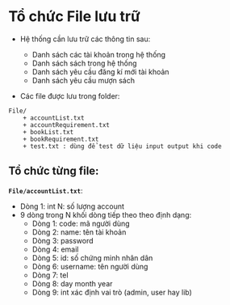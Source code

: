 ﻿# Tổ chức File lưu trữ

+ Hệ thống cần lưu trữ các thông tin sau:
	+ Danh sách các tài khoản trong hệ thống
	+ Danh sách sách trong hệ thống
	+ Danh sách yêu cầu đăng kí mới tài khoản
	+ Danh sách yêu cầu mượn sách
	
+ Các file được lưu trong folder:
```
File/
	+ accountList.txt
	+ accountRequirement.txt
	+ bookList.txt
	+ bookRequirement.txt
	+ test.txt : dùng để test dữ liệu input output khi code
```

## Tổ chức từng file:

**``File/accountList.txt``**:
+ Dòng 1: int N: số lượng account
+ 9 dòng trong N khối dòng tiếp theo theo định dạng:
	+ Dòng 1: code: mã người dùng
	+ Dòng 2: name: tên tài khoản
	+ Dòng 3: password 
	+ Dòng 4: email
	+ Dòng 5: id: số chứng minh nhân dân
	+ Dòng 6: username: tên người dùng
	+ Dòng 7: tel
	+ Dòng 8: day month year
	+ Dòng 9: int xác định vai trò (admin, user hay lib)
